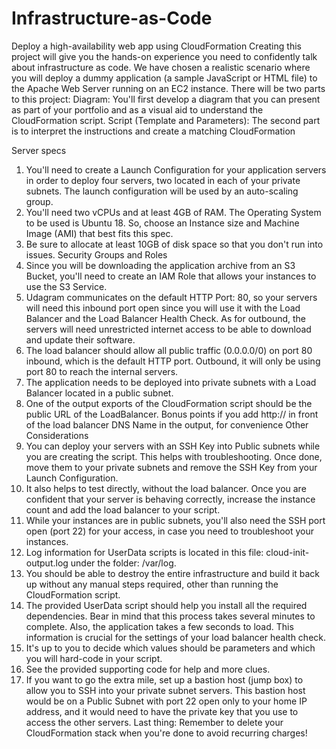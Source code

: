 # Infrastructure-as-Code
Deploy a high-availability web app using CloudFormation
Creating this project will give you the hands-on experience you need to confidently talk about infrastructure as code. We have chosen a realistic scenario where you will deploy a dummy application (a sample JavaScript or HTML file) to the Apache Web Server running on an EC2 instance.
There will be two parts to this project:
Diagram: You'll first develop a diagram that you can present as part of your portfolio and as a visual aid to understand the CloudFormation script.
Script (Template and Parameters): The second part is to interpret the instructions and create a matching CloudFormation 


Server specs
1. You'll need to create a Launch Configuration for your application servers in order to deploy four servers, two located in each of your private subnets. The launch configuration will be used by an auto-scaling group.
2. You'll need two vCPUs and at least 4GB of RAM. The Operating System to be used is Ubuntu 18. So, choose an Instance size and Machine Image (AMI) that best fits this spec.
3. Be sure to allocate at least 10GB of disk space so that you don't run into issues.
Security Groups and Roles
4. Since you will be downloading the application archive from an S3 Bucket, you'll need to create an IAM Role that allows your instances to use the S3 Service.
5. Udagram communicates on the default HTTP Port: 80, so your servers will need this inbound port open since you will use it with the Load Balancer and the Load Balancer Health Check. As for outbound, the servers will need unrestricted internet access to be able to download and update their software.
6. The load balancer should allow all public traffic (0.0.0.0/0) on port 80 inbound, which is the default HTTP port. Outbound, it will only be using port 80 to reach the internal servers.
7. The application needs to be deployed into private subnets with a Load Balancer located in a public subnet.
8. One of the output exports of the CloudFormation script should be the public URL of the LoadBalancer. Bonus points if you add http:// in front of the load balancer DNS Name in the output, for convenience
Other Considerations
9. You can deploy your servers with an SSH Key into Public subnets while you are creating the script. This helps with troubleshooting. Once done, move them to your private subnets and remove the SSH Key from your Launch Configuration.
10. It also helps to test directly, without the load balancer. Once you are confident that your server is behaving correctly, increase the instance count and add the load balancer to your script.
11. While your instances are in public subnets, you'll also need the SSH port open (port 22) for your access, in case you need to troubleshoot your instances.
12. Log information for UserData scripts is located in this file: cloud-init-output.log under the folder: /var/log.
13. You should be able to destroy the entire infrastructure and build it back up without any manual steps required, other than running the CloudFormation script.
14. The provided UserData script should help you install all the required dependencies. Bear in mind that this process takes several minutes to complete. Also, the application takes a few seconds to load. This information is crucial for the settings of your load balancer health check.
15. It's up to you to decide which values should be parameters and which you will hard-code in your script.
16. See the provided supporting code for help and more clues.
17. If you want to go the extra mile, set up a bastion host (jump box) to allow you to SSH into your private subnet servers. This bastion host would be on a Public Subnet with port 22 open only to your home IP address, and it would need to have the private key that you use to access the other servers.
Last thing: Remember to delete your CloudFormation stack when you're done to avoid recurring charges!


